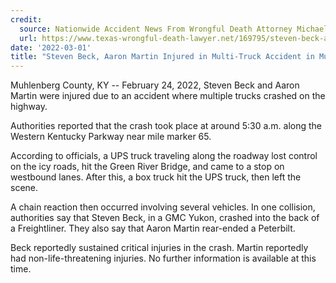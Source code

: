 ```yaml
---
credit:
  source: Nationwide Accident News From Wrongful Death Attorney Michael Grossman
  url: https://www.texas-wrongful-death-lawyer.net/169795/steven-beck-aaron-martin-truck-accident-muhlenberg-county-ky.htm
date: '2022-03-01'
title: "Steven Beck, Aaron Martin Injured in Multi-Truck Accident in Muhlenberg County, KY"
---
```

Muhlenberg County, KY -- February 24, 2022, Steven Beck and Aaron Martin were injured due to an accident where multiple trucks crashed on the highway.

Authorities reported that the crash took place at around 5:30 a.m. along the Western Kentucky Parkway near mile marker 65.

According to officials, a UPS truck traveling along the roadway lost control on the icy roads, hit the Green River Bridge, and came to a stop on westbound lanes. After this, a box truck hit the UPS truck, then left the scene.

A chain reaction then occurred involving several vehicles. In one collision, authorities say that Steven Beck, in a GMC Yukon, crashed into the back of a Freightliner. They also say that Aaron Martin rear-ended a Peterbilt.

Beck reportedly sustained critical injuries in the crash. Martin reportedly had non-life-threatening injuries. No further information is available at this time.
